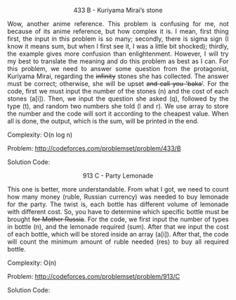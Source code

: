 <p align="center">433 B - Kuriyama Mirai’s stone</p>

<p align="justify">
Wow, another anime reference. This problem is confusing for me, not because of its anime reference, but how complex it is. I mean, first thing first, the input in this problem is so many; secondly, there is sigma sign (I know it means sum, but when I first see it, I was a little bit shocked); thirdly, the example gives more confusion than enlightenment. However, I will try my best to translate the meaning and do this problem as best as I can. For this problem, we need to answer some question from the protagonist, Kuriyama Mirai, regarding the <strike>infinity</strike> stones she has collected. The answer must be correct; otherwise, she will be upset <strike>and call you 'baka'</strike>. For the code, first we must input the number of the stones (n) and the cost of each stones (a[i]). Then, we input the question she asked (q), followed by the type (t), and random two numbers she told (l and r). We use array to store the number and the code will sort it according to the cheapest value. When all is done, the output, which is the sum, will be printed in the end.

Complexity: O(n log n)

Problem: http://codeforces.com/problemset/problem/433/B

Solution Code: 

<p align="center">913 C - Party Lemonade</p>

<p align="justify">
This one is better, more understandable. From what I got, we need to count how many money (ruble, Russian currency) was needed to buy lemonade for the party. The twist is, each bottle has different volume of lemonade with different cost. So, you have to determine which specific bottle must be brought <strike>for Mother Russia</strike>. For the code, we first input the number of types in bottle (n), and the lemonade required (sum). After that we input the cost of each bottle, which will be stored inside an array (a[i]). After that, the code will count the minimum amount of ruble needed (res) to buy all required bottle.

Complexity: O(n)

Problem: http://codeforces.com/problemset/problem/913/C

Solution Code:

